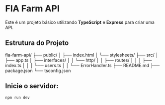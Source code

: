 # FIA Farm API

Este é um projeto básico utilizando **TypeScript** e **Express** para criar uma API.

## Estrutura do Projeto

fia-farm-api/
├── public/
│   ├── index.html
│   └── stylesheets/
├── src/
│   ├── app.ts
│   ├── interfaces/
│   │   └── http/
│   │       ├── routes/
│   │       │   ├── index.ts
│   │       │   └── users.ts
│   │       └── ErrorHandler.ts
├── README.md
├── package.json
└── tsconfig.json

## Inicie o servidor:
```bash
npm run dev
```
